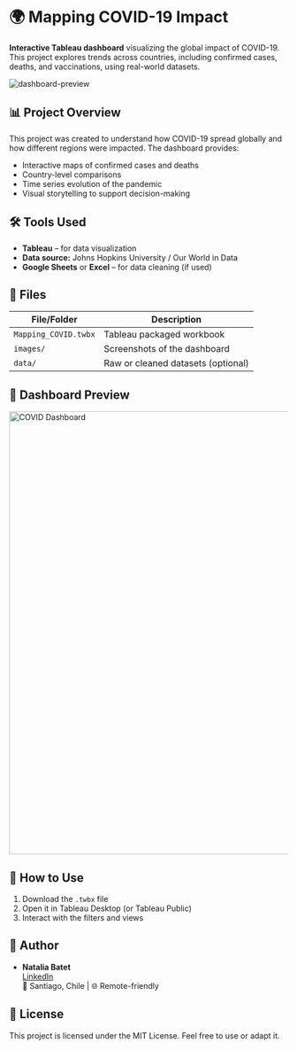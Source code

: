 # 🌍 Mapping COVID-19 Impact

**Interactive Tableau dashboard** visualizing the global impact of COVID-19. This project explores trends across countries, including confirmed cases, deaths, and vaccinations, using real-world datasets.

![dashboard-preview](images/dashboard-preview.png)

## 📊 Project Overview

This project was created to understand how COVID-19 spread globally and how different regions were impacted. The dashboard provides:

- Interactive maps of confirmed cases and deaths
- Country-level comparisons
- Time series evolution of the pandemic
- Visual storytelling to support decision-making

## 🛠️ Tools Used

- **Tableau** – for data visualization
- **Data source:** Johns Hopkins University / Our World in Data
- **Google Sheets** or **Excel** – for data cleaning (if used)

## 📁 Files

| File/Folder         | Description                            |
|---------------------|----------------------------------------|
| `Mapping_COVID.twbx`| Tableau packaged workbook               |
| `images/`           | Screenshots of the dashboard            |
| `data/`             | Raw or cleaned datasets (optional)      |

## 📸 Dashboard Preview

<img src="images/dashboard-full.png" alt="COVID Dashboard" width="800"/>

## 🚀 How to Use

1. Download the `.twbx` file
2. Open it in Tableau Desktop (or Tableau Public)
3. Interact with the filters and views

## 📌 Author

- **Natalia Batet**  
  [LinkedIn](https://www.linkedin.com/in/...)  
  📍 Santiago, Chile | 🌐 Remote-friendly

## 📝 License

This project is licensed under the MIT License. Feel free to use or adapt it.

